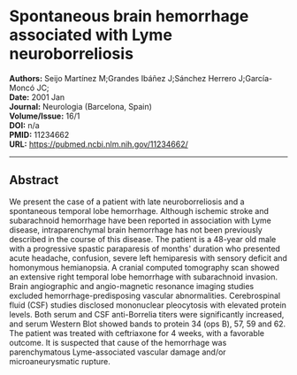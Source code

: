 # Spontaneous brain hemorrhage associated with Lyme neuroborreliosis

**Authors:** Seijo Martínez M;Grandes Ibáñez J;Sánchez Herrero J;García-Moncó JC;  
**Date:** 2001 Jan  
**Journal:** Neurologia (Barcelona, Spain)  
**Volume/Issue:** 16/1  
**DOI:** n/a  
**PMID:** 11234662  
**URL:** https://pubmed.ncbi.nlm.nih.gov/11234662/

---

## Abstract

We present the case of a patient with late neuroborreliosis and a spontaneous temporal lobe hemorrhage. Although ischemic stroke and subarachnoid hemorrhage have been reported in association with Lyme disease, intraparenchymal brain hemorrhage has not been previously described in the course of this disease. The patient is a 48-year old male with a progressive spastic paraparesis of months' duration who presented acute headache, confusion, severe left hemiparesis with sensory deficit and homonymous hemianopsia. A cranial computed tomography scan showed an extensive right temporal lobe hemorrhage with subarachnoid invasion. Brain angiographic and angio-magnetic resonance imaging studies excluded hemorrhage-predisposing vascular abnormalities. Cerebrospinal fluid (CSF) studies disclosed mononuclear pleocytosis with elevated protein levels. Both serum and CSF anti-Borrelia titers were significantly increased, and serum Western Blot showed bands to protein 34 (ops B), 57, 59 and 62. The patient was treated with ceftriaxone for 4 weeks, with a favorable outcome. It is suspected that cause of the hemorrhage was parenchymatous Lyme-associated vascular damage and/or microaneurysmatic rupture.
